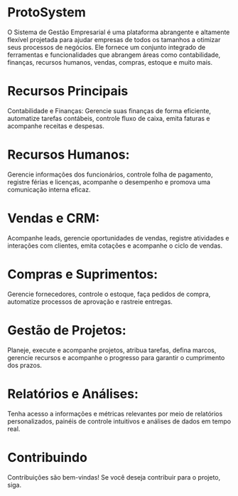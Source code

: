 # ProtoSystem #
O Sistema de Gestão Empresarial é uma plataforma abrangente e altamente flexível projetada para ajudar empresas de todos os tamanhos a otimizar seus processos de negócios. Ele fornece um conjunto integrado de ferramentas e funcionalidades que abrangem áreas como contabilidade, finanças, recursos humanos, vendas, compras, estoque e muito mais.

# Recursos Principais
Contabilidade e Finanças: Gerencie suas finanças de forma eficiente, automatize tarefas contábeis, controle fluxo de caixa, emita faturas e acompanhe receitas e despesas.

# Recursos Humanos: 
Gerencie informações dos funcionários, controle folha de pagamento, registre férias e licenças, acompanhe o desempenho e promova uma comunicação interna eficaz.

# Vendas e CRM:
Acompanhe leads, gerencie oportunidades de vendas, registre atividades e interações com clientes, emita cotações e acompanhe o ciclo de vendas.

# Compras e Suprimentos:
Gerencie fornecedores, controle o estoque, faça pedidos de compra, automatize processos de aprovação e rastreie entregas.

# Gestão de Projetos:
Planeje, execute e acompanhe projetos, atribua tarefas, defina marcos, gerencie recursos e acompanhe o progresso para garantir o cumprimento dos prazos.

# Relatórios e Análises:
Tenha acesso a informações e métricas relevantes por meio de relatórios personalizados, painéis de controle intuitivos e análises de dados em tempo real.

# Contribuindo
Contribuições são bem-vindas! Se você deseja contribuir para o projeto, siga.

 
